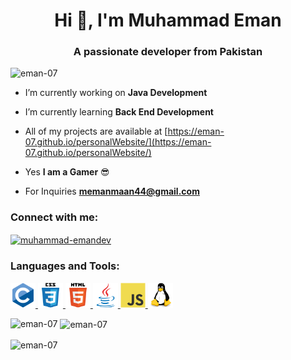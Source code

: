 <h1 align="center">Hi 👋, I'm Muhammad Eman</h1>
<h3 align="center">A passionate developer from Pakistan</h3>

<p align="left"> <img src="https://komarev.com/ghpvc/?username=eman-07&label=Profile%20views&color=0e75b6&style=flat" alt="eman-07" /> </p>

-  I’m currently working on **Java Development**
  
-  I’m currently learning **Back End Development**
   
-  All of my projects are available at [https://eman-07.github.io/personalWebsite/](https://eman-07.github.io/personalWebsite/)
   
-  Yes **I am a Gamer** 😎
   
-  For Inquiries   **memanmaan44@gmail.com**

<h3 align="left">Connect with me:</h3>
<p align="left">
<a href="https://linkedin.com/in/muhammad-emandev" target="blank"><img align="center" src="https://raw.githubusercontent.com/rahuldkjain/github-profile-readme-generator/master/src/images/icons/Social/linked-in-alt.svg" alt="muhammad-emandev" height="30" width="40" /></a>
</p>

<h3 align="left">Languages and Tools:</h3>
<p align="left"> <a href="https://www.cprogramming.com/" target="_blank" rel="noreferrer"> <img src="https://raw.githubusercontent.com/devicons/devicon/master/icons/c/c-original.svg" alt="c" width="40" height="40"/> </a> <a href="https://www.w3schools.com/css/" target="_blank" rel="noreferrer"> <img src="https://raw.githubusercontent.com/devicons/devicon/master/icons/css3/css3-original-wordmark.svg" alt="css3" width="40" height="40"/> </a> <a href="https://www.w3.org/html/" target="_blank" rel="noreferrer"> <img src="https://raw.githubusercontent.com/devicons/devicon/master/icons/html5/html5-original-wordmark.svg" alt="html5" width="40" height="40"/> </a> <a href="https://www.java.com" target="_blank" rel="noreferrer"> <img src="https://raw.githubusercontent.com/devicons/devicon/master/icons/java/java-original.svg" alt="java" width="40" height="40"/> </a> <a href="https://developer.mozilla.org/en-US/docs/Web/JavaScript" target="_blank" rel="noreferrer"> <img src="https://raw.githubusercontent.com/devicons/devicon/master/icons/javascript/javascript-original.svg" alt="javascript" width="40" height="40"/> </a> <a href="https://www.linux.org/" target="_blank" rel="noreferrer"> <img src="https://raw.githubusercontent.com/devicons/devicon/master/icons/linux/linux-original.svg" alt="linux" width="40" height="40"/> </a> </p>

<p><img align="left" src="https://github-readme-stats.vercel.app/api/top-langs?username=eman-07&show_icons=true&locale=en&layout=compact" alt="eman-07" /></p>

<p>&nbsp;<img align="center" src="https://github-readme-stats.vercel.app/api?username=eman-07&show_icons=true&locale=en" alt="eman-07" /></p>

<p><img align="center" src="https://github-readme-streak-stats.herokuapp.com/?user=eman-07&" alt="eman-07" /></p>
